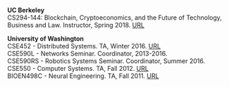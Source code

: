 **UC Berkeley**  
CS294-144: Blockchain, Cryptoeconomics, and the Future of Technology, Business and Law. Instructor, Spring 2018. [URL](https://berkeley-blockchain.github.io/cs294-144-s18/)  

**University of Washington**  
CSE452 - Distributed Systems. TA, Winter 2016. [URL](https://courses.cs.washington.edu/courses/cse452/16wi/)  
CSE590L - Networks Seminar. Coordinator, 2013-2016.  
CSE590RS - Robotics Systems Seminar. Coordinator, Summer 2016.  
CSE550 - Computer Systems. TA, Fall 2012. [URL](https://courses.cs.washington.edu/courses/cse550/12au/)  
BIOEN498C - Neural Engineering. TA, Fall 2011. [URL](https://courses.washington.edu/neuroeng/index.html)  
